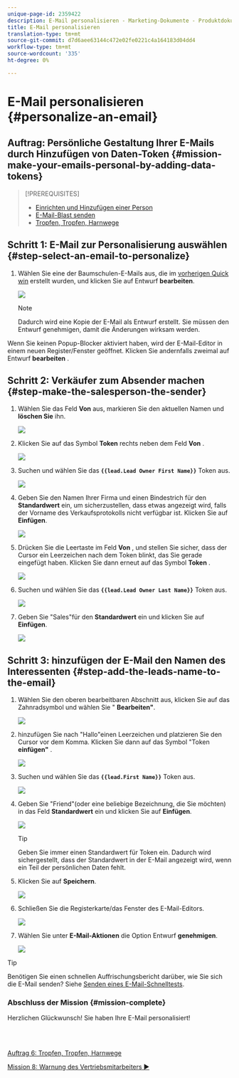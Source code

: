 ```yaml
---
unique-page-id: 2359422
description: E-Mail personalisieren - Marketing-Dokumente - Produktdokumentation
title: E-Mail personalisieren
translation-type: tm+mt
source-git-commit: d7d6aee63144c472e02fe0221c4a164183d04dd4
workflow-type: tm+mt
source-wordcount: '335'
ht-degree: 0%

---
```



# E-Mail personalisieren {#personalize-an-email}

## Auftrag: Persönliche Gestaltung Ihrer E-Mails durch Hinzufügen von Daten-Token {#mission-make-your-emails-personal-by-adding-data-tokens}

>[!PREREQUISITES]
>
>* [Einrichten und Hinzufügen einer Person](/help/marketo/getting-started/quick-wins/get-set-up-and-add-a-person.md)
>* [E-Mail-Blast senden](/help/marketo/getting-started/quick-wins/send-an-email.md)
>* [Tropfen, Tropfen, Harnwege](/help/marketo/getting-started/quick-wins/drip-drip-nurture.md)


## Schritt 1: E-Mail zur Personalisierung auswählen {#step-select-an-email-to-personalize}

1. Wählen Sie eine der Baumschulen-E-Mails aus, die im [vorherigen Quick win](/help/marketo/getting-started/quick-wins/drip-drip-nurture.md) erstellt wurden, und klicken Sie auf Entwurf **bearbeiten**.

   ![](assets/one-4.png)

   >[!NOTE]
   >
   >Dadurch wird eine Kopie der E-Mail als Entwurf erstellt. Sie müssen den Entwurf genehmigen, damit die Änderungen wirksam werden.

Wenn Sie keinen Popup-Blocker aktiviert haben, wird der E-Mail-Editor in einem neuen Register/Fenster geöffnet. Klicken Sie andernfalls zweimal auf Entwurf **bearbeiten** .

## Schritt 2: Verkäufer zum Absender machen {#step-make-the-salesperson-the-sender}

1. Wählen Sie das Feld **Von** aus, markieren Sie den aktuellen Namen und **löschen Sie** ihn.

   ![](assets/two-5.png)

1. Klicken Sie auf das Symbol **Token** rechts neben dem Feld **Von** .

   ![](assets/three-4.png)

1. Suchen und wählen Sie das **`{{lead.Lead Owner First Name}}`** Token aus.

   ![](assets/four-3.png)

1. Geben Sie den Namen Ihrer Firma und einen Bindestrich für den **Standardwert** ein, um sicherzustellen, dass etwas angezeigt wird, falls der Vorname des Verkaufsprotokolls nicht verfügbar ist. Klicken Sie auf **Einfügen**.

   ![](assets/five-4.png)

1. Drücken Sie die Leertaste im Feld **Von** , und stellen Sie sicher, dass der Cursor ein Leerzeichen nach dem Token blinkt, das Sie gerade eingefügt haben. Klicken Sie dann erneut auf das Symbol **Token** .

   ![](assets/six-4.png)

1. Suchen und wählen Sie das **`{{lead.Lead Owner Last Name}}`** Token aus.

   ![](assets/seven-5.png)

1. Geben Sie &quot;Sales&quot;für den **Standardwert** ein und klicken Sie auf **Einfügen**.

   ![](assets/eight-3.png)

## Schritt 3: hinzufügen der E-Mail den Namen des Interessenten {#step-add-the-leads-name-to-the-email}

1. Wählen Sie den oberen bearbeitbaren Abschnitt aus, klicken Sie auf das Zahnradsymbol und wählen Sie &quot; **Bearbeiten&quot;**.

   ![](assets/nine-2.png)

1. hinzufügen Sie nach &quot;Hallo&quot;einen Leerzeichen und platzieren Sie den Cursor vor dem Komma. Klicken Sie dann auf das Symbol &quot;Token **einfügen&quot;** .

   ![](assets/ten-4.png)

1. Suchen und wählen Sie das **`{{lead.First Name}}`** Token aus.

   ![](assets/eleven-4.png)

1. Geben Sie &quot;Friend&quot;(oder eine beliebige Bezeichnung, die Sie möchten) in das Feld **Standardwert** ein und klicken Sie auf **Einfügen**.

   ![](assets/twelve-3.png)

   >[!TIP]
   >
   >Geben Sie immer einen Standardwert für Token ein. Dadurch wird sichergestellt, dass der Standardwert in der E-Mail angezeigt wird, wenn ein Teil der persönlichen Daten fehlt.

1. Klicken Sie auf **Speichern**.

   ![](assets/thirteen-3.png)

1. Schließen Sie die Registerkarte/das Fenster des E-Mail-Editors.

   ![](assets/fourteen-3.png)

1. Wählen Sie unter **E-Mail-Aktionen** die Option Entwurf **genehmigen**.

   ![](assets/fifteen-3.png)

>[!TIP]
>
>Benötigen Sie einen schnellen Auffrischungsbericht darüber, wie Sie sich die E-Mail senden? Siehe [Senden eines E-Mail-Schnelltests](/help/marketo/getting-started/quick-wins/send-an-email.md).

### Abschluss der Mission {#mission-complete}

Herzlichen Glückwunsch! Sie haben Ihre E-Mail personalisiert!

<br> 

[Auftrag 6: Tropfen, Tropfen, Harnwege](/help/marketo/getting-started/quick-wins/drip-drip-nurture.md)

[Mission 8: Warnung des Vertriebsmitarbeiters ►](/help/marketo/getting-started/quick-wins/alert-the-sales-rep.md)
